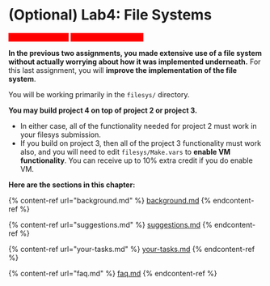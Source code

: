 # (Optional) Lab4: File Systems

<mark style="color:red;background-color:red;">**Note: Lab 4 is not**</mark> <mark style="color:red;background-color:red;"></mark><mark style="color:red;background-color:red;"></mark> <mark style="color:red;background-color:red;"></mark><mark style="color:red;background-color:red;">**required all students**</mark><mark style="color:red;background-color:red;">.</mark> <mark style="color:red;"></mark>&#x20;

**In the previous two assignments, you made extensive use of a file system without actually worrying about how it was implemented underneath.** For this last assignment, you will **improve the implementation of the file system**.&#x20;

You will be working primarily in the `filesys/` directory.

**You may build project 4 on top of project 2 or project 3.**&#x20;

* In either case, all of the functionality needed for project 2 must work in your filesys submission.&#x20;
* If you build on project 3, then all of the project 3 functionality must work also, and you will need to edit `filesys/Make.vars` to **enable VM functionality**. You can receive up to 10% extra credit if you do enable VM.&#x20;

**Here are the sections in this chapter:**

{% content-ref url="background.md" %}
[background.md](background.md)
{% endcontent-ref %}

{% content-ref url="suggestions.md" %}
[suggestions.md](suggestions.md)
{% endcontent-ref %}

{% content-ref url="your-tasks.md" %}
[your-tasks.md](your-tasks.md)
{% endcontent-ref %}

{% content-ref url="faq.md" %}
[faq.md](faq.md)
{% endcontent-ref %}
